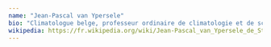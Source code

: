 ```yaml
---
name: "Jean-Pascal van Ypersele"
bio: "Climatologue belge, professeur ordinaire de climatologie et de sciences de l'environnement à l'UCLouvain. Ancien vice-président du GIEC (IPCC en anglais)"
wikipedia: https://fr.wikipedia.org/wiki/Jean-Pascal_van_Ypersele_de_Strihou
---
```

